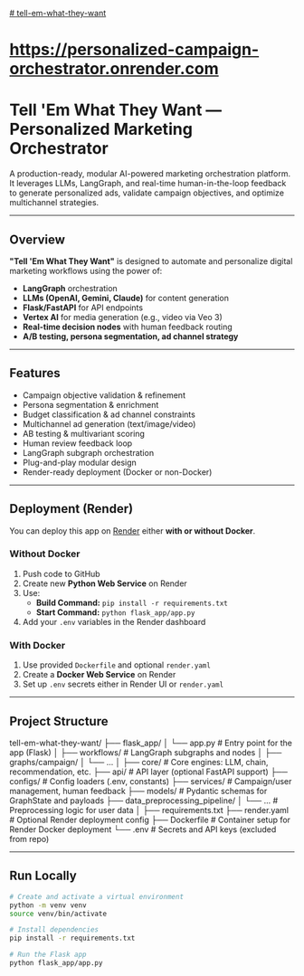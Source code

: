[# tell-em-what-they-want](https://personalized-campaign-orchestrator.onrender.com)

# https://personalized-campaign-orchestrator.onrender.com

# Tell 'Em What They Want — Personalized Marketing Orchestrator

A production-ready, modular AI-powered marketing orchestration platform. It leverages LLMs, LangGraph, and real-time human-in-the-loop feedback to generate personalized ads, validate campaign objectives, and optimize multichannel strategies.

---

## Overview

**"Tell 'Em What They Want"** is designed to automate and personalize digital marketing workflows using the power of:
- **LangGraph** orchestration
- **LLMs (OpenAI, Gemini, Claude)** for content generation
- **Flask/FastAPI** for API endpoints
- **Vertex AI** for media generation (e.g., video via Veo 3)
- **Real-time decision nodes** with human feedback routing
- **A/B testing, persona segmentation, ad channel strategy**

---

## Features

- Campaign objective validation & refinement  
- Persona segmentation & enrichment  
- Budget classification & ad channel constraints  
- Multichannel ad generation (text/image/video)  
- AB testing & multivariant scoring  
- Human review feedback loop  
- LangGraph subgraph orchestration  
- Plug-and-play modular design  
- Render-ready deployment (Docker or non-Docker)  

---

## Deployment (Render)

You can deploy this app on [Render](https://render.com) either **with or without Docker**.

### Without Docker

1. Push code to GitHub  
2. Create new **Python Web Service** on Render  
3. Use:  
   - **Build Command:** `pip install -r requirements.txt`  
   - **Start Command:** `python flask_app/app.py`  
4. Add your `.env` variables in the Render dashboard  

### With Docker

1. Use provided `Dockerfile` and optional `render.yaml`  
2. Create a **Docker Web Service** on Render  
3. Set up `.env` secrets either in Render UI or `render.yaml`  

---

## Project Structure
tell-em-what-they-want/
├── flask_app/
│ └── app.py # Entry point for the app (Flask)
│
├── workflows/ # LangGraph subgraphs and nodes
│ ├── graphs/campaign/
│ └── ...
│
├── core/ # Core engines: LLM, chain, recommendation, etc.
├── api/ # API layer (optional FastAPI support)
├── configs/ # Config loaders (.env, constants)
├── services/ # Campaign/user management, human feedback
├── models/ # Pydantic schemas for GraphState and payloads
├── data_preprocessing_pipeline/
│ └── ... # Preprocessing logic for user data
│
├── requirements.txt
├── render.yaml # Optional Render deployment config
├── Dockerfile # Container setup for Render Docker deployment
└── .env # Secrets and API keys (excluded from repo)


---

## Run Locally

```bash
# Create and activate a virtual environment
python -m venv venv
source venv/bin/activate

# Install dependencies
pip install -r requirements.txt

# Run the Flask app
python flask_app/app.py
